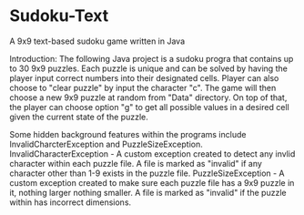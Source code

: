 # Sudoku-Text
 A 9x9 text-based sudoku game written in Java

Introduction:
The following Java project is a sudoku progra that contains up to 30 9x9 puzzles.
Each puzzle is unique and can be solved by having the player input correct numbers into their designated cells.
Player can also choose to "clear puzzle" by input the character "c".
The game will then choose a new 9x9 puzzle at random from "Data\" directory.
On top of that, the player can choose option "g" to get all possible values in a desired cell given the current state of the puzzle.

Some hidden background features within the programs include InvalidCharcterException and PuzzleSizeException.
    InvalidCharacterException - A custom exception created to detect any invlid character within each puzzle file. A file is marked as "invalid" if any character other than 1-9 exists in the puzzle file.
    PuzzleSizeException - A custom exception created to make sure each puzzle file has a 9x9 puzzle in it, nothing larger nothing smaller. A file is marked as "invalid" if the puzzle within has incorrect dimensions.

